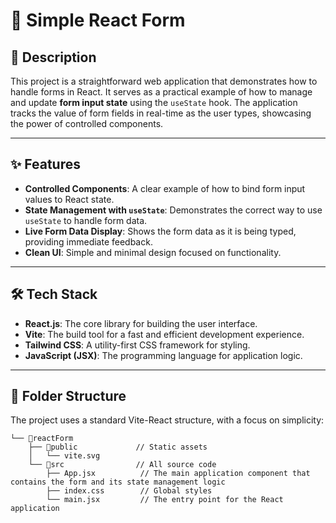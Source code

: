 # 📝 Simple React Form

## 📄 **Description**

This project is a straightforward web application that demonstrates how to handle forms in React. It serves as a practical example of how to manage and update **form input state** using the `useState` hook. The application tracks the value of form fields in real-time as the user types, showcasing the power of controlled components.

---

## ✨ **Features**

-   **Controlled Components**: A clear example of how to bind form input values to React state.
-   **State Management with `useState`**: Demonstrates the correct way to use `useState` to handle form data.
-   **Live Form Data Display**: Shows the form data as it is being typed, providing immediate feedback.
-   **Clean UI**: Simple and minimal design focused on functionality.

---

## 🛠️ **Tech Stack**

-   **React.js**: The core library for building the user interface.
-   **Vite**: The build tool for a fast and efficient development experience.
-   **Tailwind CSS**: A utility-first CSS framework for styling.
-   **JavaScript (JSX)**: The programming language for application logic.

---

## 📁 **Folder Structure**

The project uses a standard Vite-React structure, with a focus on simplicity:

```
└── 📁reactForm
	├── 📁public             // Static assets
	│   └── vite.svg
	└── 📁src                // All source code
		├── App.jsx          // The main application component that contains the form and its state management logic
		├── index.css        // Global styles
		└── main.jsx         // The entry point for the React application
```

